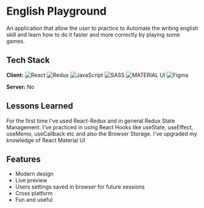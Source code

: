
# English Playground

An application that allow the user to practice to Automate the writing english skill and learn how to do it faster and more correctly by playing some games.



## Tech Stack

**Client:** 
![React](https://img.shields.io/badge/react-%2320232a.svg?style=for-the-badge&logo=react&logoColor=%2361DAFB)
![Redux](https://img.shields.io/badge/redux-%23593d88.svg?style=for-the-badge&logo=redux&logoColor=white)
![JavaScript](https://img.shields.io/badge/javascript-%23323330.svg?style=for-the-badge&logo=javascript&logoColor=%23F7DF1E)
![SASS](https://img.shields.io/badge/SASS-hotpink.svg?style=for-the-badge&logo=SASS&logoColor=white)
![MATERIAL UI](https://img.shields.io/badge/Material--UI-0081CB?style=for-the-badge&logo=material-ui&logoColor=white)
![Figma](https://img.shields.io/badge/figma-%23F24E1E.svg?style=for-the-badge&logo=figma&logoColor=white)

**Server:** No


## Lessons Learned

For the first time I've used React-Redux and in general Redux State Management. I've practiced in using React Hooks like useState, useEffect, useMemo, useCallback etc and also the Browser Storage. I've upgraded my knowledge of React Material UI


## Features

- Modern design
- Live preview
- Users settings saved in browser for future sessions
- Cross platform
- Fun and useful


